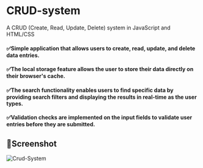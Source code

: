 # CRUD-system
A CRUD (Create, Read, Update, Delete) system in JavaScript and HTML/CSS

#### ✅Simple application that allows users to create, read, update, and delete data entries.
#### ✅The local storage feature allows the user to store their data directly on their browser's cache.
#### ✅The search functionality enables users to find specific data by providing search filters and displaying the results in real-time as the user types.
#### ✅Validation checks are implemented on the input fields to validate user entries before they are submitted.

## 📸Screenshot 
![Crud-System](https://user-images.githubusercontent.com/90098467/231548740-a4001afd-cbf1-4f03-8afa-21c0ef43aceb.png)
